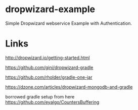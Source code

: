 # dropwizard-example
Simple Dropwizard webservice Example with Authentication.


# Links
http://dropwizard.io/getting-started.html

https://github.com/gini/dropwizard-gradle

https://github.com/rholder/gradle-one-jar

https://dzone.com/articles/dropwizard-mongodb-and-gradle

borrowed gradle setup from here 
https://github.com/eyalgo/CountersBuffering




